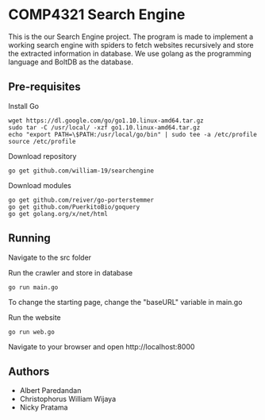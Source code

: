 ﻿# COMP4321 Search Engine
This is the our Search Engine project. The program is made to implement a working search engine with spiders to fetch websites recursively and store the extracted information in database.
We use golang as the programming language and BoltDB as the database.

## Pre-requisites

Install Go
```
wget https://dl.google.com/go/go1.10.linux-amd64.tar.gz
sudo tar -C /usr/local/ -xzf go1.10.linux-amd64.tar.gz
echo "export PATH=\$PATH:/usr/local/go/bin" | sudo tee -a /etc/profile
source /etc/profile
```

Download repository
```
go get github.com/william-19/searchengine
```

Download modules
```
go get github.com/reiver/go-porterstemmer
go get github.com/PuerkitoBio/goquery
go get golang.org/x/net/html
```

## Running 

Navigate to the src folder

Run the crawler and store in database
```
go run main.go
```
To change the starting page, change the "baseURL" variable in main.go

Run the website
```
go run web.go
```

Navigate to your browser and open http://localhost:8000

## Authors
* Albert Paredandan
* Christophorus William Wijaya
* Nicky Pratama
